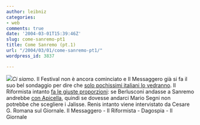 ```yaml
---
author: leibniz
categories:
- web
comments: true
date: '2004-03-01T15:39:46Z'
slug: come-sanremo-pt1
title: Come Sanremo (pt.1)
url: "/2004/03/01/come-sanremo-pt1/"
wordpress_id: 3837

---
```

![](http://www.ajaster.com/images/flower.gif)_Ci siamo_. Il Festival non è ancora cominciato e Il Messaggero già si fa il suo bel sondaggio per dire che [solo pochissimi italiani lo vedranno](http://ilmessaggero.caltanet.it/successiva.php?data=20040301&pag=1&ediz=01_NAZIONALE&grpag=pagine/CULTURA&vis=G&ps=0&tt=). Il Riformista intanto [fa le giuste proporzioni](http://www.ilriformista.it/agenda/documenti/index.asp): se Berlusconi andasse a Sanremo andrebbe [con Apicella](http://213.215.144.81/public_html/8000-8999/articolo_8833.html), quindi se dovesse andarci Mario Segni non potrebbe che scegliere i Jalisse. Renis intanto viene intervistato da Cesare G. Romana sul Giornale.
Il Messaggero - Il Riformista - Dagospia - Il Giornale

